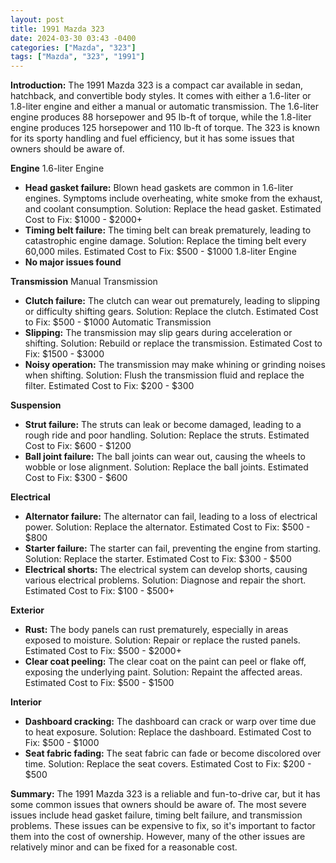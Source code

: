 ```yaml
---
layout: post
title: 1991 Mazda 323
date: 2024-03-30 03:43 -0400
categories: ["Mazda", "323"]
tags: ["Mazda", "323", "1991"]
---
```

**Introduction:** The 1991 Mazda 323 is a compact car available in sedan, hatchback, and convertible body styles. It comes with either a 1.6-liter or 1.8-liter engine and either a manual or automatic transmission. The 1.6-liter engine produces 88 horsepower and 95 lb-ft of torque, while the 1.8-liter engine produces 125 horsepower and 110 lb-ft of torque. The 323 is known for its sporty handling and fuel efficiency, but it has some issues that owners should be aware of.

**Engine**
1.6-liter Engine
- **Head gasket failure:** Blown head gaskets are common in 1.6-liter engines. Symptoms include overheating, white smoke from the exhaust, and coolant consumption. Solution: Replace the head gasket. Estimated Cost to Fix: $1000 - $2000+
- **Timing belt failure:** The timing belt can break prematurely, leading to catastrophic engine damage. Solution: Replace the timing belt every 60,000 miles. Estimated Cost to Fix: $500 - $1000
1.8-liter Engine
- **No major issues found**

**Transmission**
Manual Transmission
- **Clutch failure:** The clutch can wear out prematurely, leading to slipping or difficulty shifting gears. Solution: Replace the clutch. Estimated Cost to Fix: $500 - $1000
Automatic Transmission
- **Slipping:** The transmission may slip gears during acceleration or shifting. Solution: Rebuild or replace the transmission. Estimated Cost to Fix: $1500 - $3000
- **Noisy operation:** The transmission may make whining or grinding noises when shifting. Solution: Flush the transmission fluid and replace the filter. Estimated Cost to Fix: $200 - $300

**Suspension**
- **Strut failure:** The struts can leak or become damaged, leading to a rough ride and poor handling. Solution: Replace the struts. Estimated Cost to Fix: $600 - $1200
- **Ball joint failure:** The ball joints can wear out, causing the wheels to wobble or lose alignment. Solution: Replace the ball joints. Estimated Cost to Fix: $300 - $600

**Electrical**
- **Alternator failure:** The alternator can fail, leading to a loss of electrical power. Solution: Replace the alternator. Estimated Cost to Fix: $500 - $800
- **Starter failure:** The starter can fail, preventing the engine from starting. Solution: Replace the starter. Estimated Cost to Fix: $300 - $500
- **Electrical shorts:** The electrical system can develop shorts, causing various electrical problems. Solution: Diagnose and repair the short. Estimated Cost to Fix: $100 - $500+

**Exterior**
- **Rust:** The body panels can rust prematurely, especially in areas exposed to moisture. Solution: Repair or replace the rusted panels. Estimated Cost to Fix: $500 - $2000+
- **Clear coat peeling:** The clear coat on the paint can peel or flake off, exposing the underlying paint. Solution: Repaint the affected areas. Estimated Cost to Fix: $500 - $1500

**Interior**
- **Dashboard cracking:** The dashboard can crack or warp over time due to heat exposure. Solution: Replace the dashboard. Estimated Cost to Fix: $500 - $1000
- **Seat fabric fading:** The seat fabric can fade or become discolored over time. Solution: Replace the seat covers. Estimated Cost to Fix: $200 - $500

**Summary:** The 1991 Mazda 323 is a reliable and fun-to-drive car, but it has some common issues that owners should be aware of. The most severe issues include head gasket failure, timing belt failure, and transmission problems. These issues can be expensive to fix, so it's important to factor them into the cost of ownership. However, many of the other issues are relatively minor and can be fixed for a reasonable cost.
